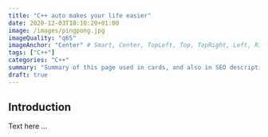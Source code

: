 ```yaml
---
title: "C++ auto makes your life easier"
date: 2020-12-03T18:10:20+01:00
image: /images/pingpong.jpg
imageQuality: "q65"
imageAnchor: "Center" # Smart, Center, TopLeft, Top, TopRight, Left, Right, BottomLeft, Bottom, BottomRight.
tags: ["C++"]
categories: "C++" 
summary: "Summary of this page used in cards, and also in SEO description of the page."
draft: true
---
```


## Introduction

Text here ...